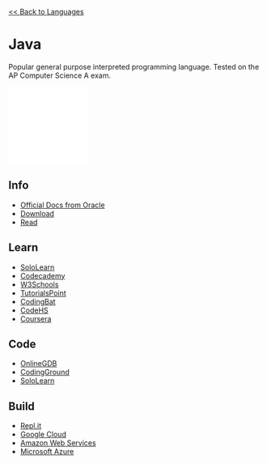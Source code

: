 <a href=".">&lt;&lt; Back to Languages</a>

# Java
Popular general purpose interpreted programming language.  Tested on the AP Computer Science A exam.

<img src="logos/Java.png" height="150"/>

## Info
- [Official Docs from Oracle](https://docs.oracle.com/en/java/)
- [Download](https://java.com/en/download/)
- [Read](https://en.wikipedia.org/wiki/Java_(programming_language))

## Learn
- [SoloLearn](https://www.sololearn.com/Course/Java/")
- [Codecademy](https://www.codecademy.com/learn/learn-java")
- [W3Schools](https://www.w3schools.com/java/default.asp)
- [TutorialsPoint](https://www.tutorialspoint.com/java/)
- [CodingBat](https://codingbat.com/java)
- [CodeHS](https://codehs.com/info/curriculum/apjava)
- [Coursera](https://www.coursera.org/specializations/java-programming)

## Code
- [OnlineGDB](https://www.onlinegdb.com/online_java_compiler)
- [CodingGround](https://www.tutorialspoint.com/compile_java_online.php)
- [SoloLearn](https://code.sololearn.com/#java)

## Build
- [Repl.it](https://repl.it/languages/java10)
- [Google Cloud](https://cloud.google.com/java)
- [Amazon Web Services](https://aws.amazon.com/developer/language/java/)
- [Microsoft Azure](https://docs.microsoft.com/azure/java/)

